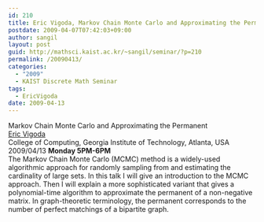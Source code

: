 ```yaml
---
id: 210
title: Eric Vigoda, Markov Chain Monte Carlo and Approximating the Permanent
postdate: 2009-04-07T07:42:03+09:00
author: sangil
layout: post
guid: http://mathsci.kaist.ac.kr/~sangil/seminar/?p=210
permalink: /20090413/
categories:
  - "2009"
  - KAIST Discrete Math Seminar
tags:
  - EricVigoda
date: 2009-04-13
---
```

<div class="talk">
  Markov Chain Monte Carlo and Approximating the Permanent
</div>

<div class="speaker">
  <a href="http://www.cc.gatech.edu/~vigoda/">Eric Vigoda</a><br /> College of Computing, Georgia Institute of Technology, Atlanta, USA</a>
</div>

<div class="date">
  2009/04/13 <strong>Monday 5PM-6PM</strong>
</div>

<div class="abstract">
  The Markov Chain Monte Carlo (MCMC) method is a widely-used algorithmic approach for randomly sampling from and estimating the cardinality of large sets. In this talk I will give an introduction to the MCMC approach. Then I will explain a more sophisticated variant that gives a polynomial-time algorithm to approximate the permanent of a non-negative matrix. In graph-theoretic terminology, the permanent corresponds to the number of perfect matchings of a bipartite graph.
</div>